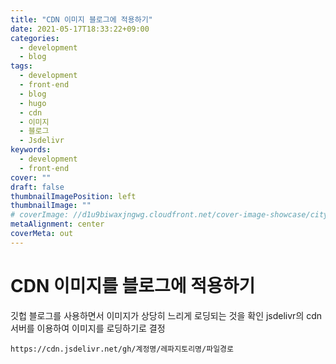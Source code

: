 ```yaml
---
title: "CDN 이미지 블로그에 적용하기"
date: 2021-05-17T18:33:22+09:00
categories:
  - development
  - blog
tags:
  - development
  - front-end
  - blog
  - hugo
  - cdn
  - 이미지
  - 블로그
  - Jsdelivr
keywords:
  - development
  - front-end
cover: ""
draft: false
thumbnailImagePosition: left
thumbnailImage: ""
# coverImage: //d1u9biwaxjngwg.cloudfront.net/cover-image-showcase/city.jpg
metaAlignment: center
coverMeta: out
---
```


# CDN 이미지를 블로그에 적용하기

<!--adsense-->

깃헙 블로그를 사용하면서 이미지가 상당히 느리게 로딩되는 것을 확인
jsdelivr의 cdn 서버를 이용하여 이미지를 로딩하기로 결정

```
https://cdn.jsdelivr.net/gh/계정명/레파지토리명/파일경로
```
